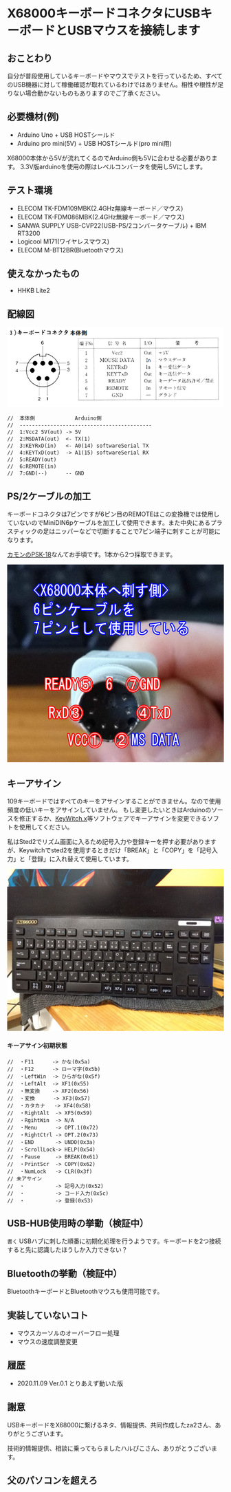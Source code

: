 # X68000キーボードコネクタにUSBキーボードとUSBマウスを接続します

## おことわり
自分が普段使用しているキーボードやマウスでテストを行っているため、すべてのUSB機器に対して稼働確認が取れているわけではありません。相性や根性が足りない場合動かないものもありますのでご了承ください。

## 必要機材(例)
* Arduino Uno + USB HOSTシールド
* Arduino pro mini(5V) + USB HOSTシールド(pro mini用)

X68000本体から5Vが流れてくるのでArduino側も5Vに合わせる必要があります。
3.3V版arduinoを使用の際はレベルコンバータを使用し5Vにします。

## テスト環境
* ELECOM TK-FDM109MBK(2.4GHz無線キーボード／マウス)
* ELECOM TK-FDM086MBK(2.4GHz無線キーボード／マウス)
* SANWA SUPPLY USB-CVP22(USB-PS/2コンバータケーブル) +
IBM RT3200
* Logicool M171(ワイヤレスマウス)
* ELECOM M-BT12BR(Bluetoothマウス)

## 使えなかったもの
* HHKB Lite2

## 配線図
![](keyboard_connector.png)
```
//  本体側             Arduino側
//  -------------------------------------------
//  1:Vcc2 5V(out) -> 5V
//  2:MSDATA(out)  <- TX(1)
//  3:KEYRxD(in)   <- A0(14) softwareSerial TX 
//  4:KEYTxD(out)  -> A1(15) softwareSerial RX
//  5:READY(out)
//  6:REMOTE(in)
//  7:GND(--)      -- GND
```

## PS/2ケーブルの加工
キーボードコネクタは7ピンですが6ピン目のREMOTEはこの変換機では使用していないのでMiniDIN6pケーブルを加工して使用できます。また中央にあるプラスティックの足はニッパーなどで切断することで7ピン端子に刺すことが可能になります。

[カモンのPSK-18](https://www.sengoku.co.jp/mod/sgk_cart/detail.php?code=4AC4-DTEN)なんてお手頃です。1本から2つ採取できます。

![](miniDIN7pin_male.jpg)

## キーアサイン
109キーボードではすべてのキーをアサインすることができません。なので使用頻度の低いキーをアサインしていません。
もし変更したいときはArduinoのソースを修正するか、[KeyWitch.x](http://retropc.net/x68000/software/system/key/keywitch/)等ソフトウェアでキーアサインを変更できるソフトを使用してください。

私はSted2でリズム画面に入るため記号入力や登録キーを押す必要がありますが、Keywitchでsted2を使用するときだけ「BREAK」と「COPY」を「記号入力」と「登録」に入れ替えて使用しています。

![](109.jpg)

#### キーアサイン初期状態
```
//  ・F11      -> かな(0x5a)
//  ・F12      -> ローマ字(0x5b)
//  ・LeftWin  -> ひらがな(0x5f)
//  ・LeftAlt  -> XF1(0x55)
//  ・無変換    -> XF2(0x56)
//  ・変換      -> XF3(0x57)
//  ・カタカナ   -> XF4(0x58)
//  ・RightAlt  -> XF5(0x59)
//  ・RgihtWin  -> N/A
//  ・Menu      -> OPT.1(0x72)
//  ・RightCtrl -> OPT.2(0x73)
//  ・END       -> UNDO(0x3a)
//  ・ScrollLock-> HELP(0x54)
//  ・Pause     -> BREAK(0x61)
//  ・PrintScr  -> COPY(0x62)
//  ・NumLock   -> CLR(0x3f)
// 未アサイン
//  ・          -> 記号入力(0x52)
//  ・          -> コード入力(0x5c)
//  ・          -> 登録(0x53)
```

## USB-HUB使用時の挙動（検証中）
`書く`
USBハブに刺した順番に初期化処理を行うようです。キーボードを2つ接続すると先に認識したほうしか入力できない？


## Bluetoothの挙動（検証中）
BluetoothキーボードとBluetoothマウスも使用可能です。


## 実装していないコト
* マウスカーソルのオーバーフロー処理
* マウスの速度調整変更

## 履歴
* 2020.11.09 Ver.0.1	とりあえず動いた版

## 謝意
USBキーボードをX68000に繋げるネタ、情報提供、共同作成したza2さん、ありがとうございます。

技術的情報提供、相談に乗ってもらましたハルぴこさん、ありがとうございます。

## 父のパソコンを超えろ
